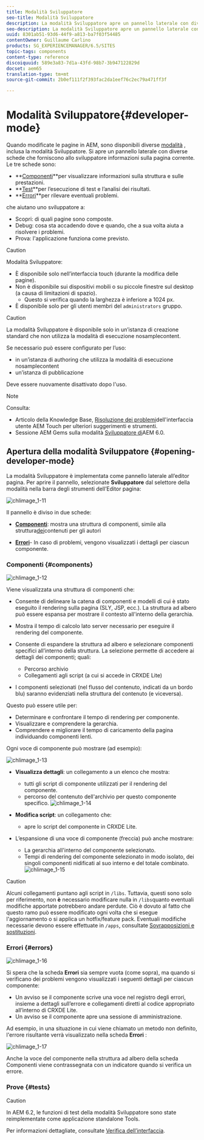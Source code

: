 ```yaml
---
title: Modalità Sviluppatore
seo-title: Modalità Sviluppatore
description: La modalità Sviluppatore apre un pannello laterale con diverse schede che forniscono a uno sviluppatore informazioni sulla pagina corrente
seo-description: La modalità Sviluppatore apre un pannello laterale con diverse schede che forniscono a uno sviluppatore informazioni sulla pagina corrente
uuid: 8301ab51-93d6-44f9-a813-ba7f03f54485
contentOwner: Guillaume Carlino
products: SG_EXPERIENCEMANAGER/6.5/SITES
topic-tags: components
content-type: reference
discoiquuid: 589e3a83-7d1a-43fd-98b7-3b947122829d
docset: aem65
translation-type: tm+mt
source-git-commit: 2b0ef111f2f393fac2da1eef76c2ec79a471ff3f

---
```



# Modalità Sviluppatore{#developer-mode}

Quando modificate le pagine in AEM, sono disponibili diverse [modalità](/help/sites-authoring/author-environment-tools.md#modestouchoptimizedui) , inclusa la modalità Sviluppatore. Si apre un pannello laterale con diverse schede che forniscono allo sviluppatore informazioni sulla pagina corrente. Le tre schede sono:

* **[Componenti](#components)**per visualizzare informazioni sulla struttura e sulle prestazioni.
* **[Test](#tests)**per l’esecuzione di test e l’analisi dei risultati.
* **[Errori](#errors)**per rilevare eventuali problemi.

che aiutano uno sviluppatore a:

* Scopri: di quali pagine sono composte.
* Debug: cosa sta accadendo dove e quando, che a sua volta aiuta a risolvere i problemi.
* Prova: l&#39;applicazione funziona come previsto.

>[!CAUTION]
>
>Modalità Sviluppatore:
>
>* È disponibile solo nell’interfaccia touch (durante la modifica delle pagine).
>* Non è disponibile sui dispositivi mobili o su piccole finestre sul desktop (a causa di limitazioni di spazio).
   >   * Questo si verifica quando la larghezza è inferiore a 1024 px.
>* È disponibile solo per gli utenti membri del `administrators` gruppo.


>[!CAUTION]
>
>La modalità Sviluppatore è disponibile solo in un’istanza di creazione standard che non utilizza la modalità di esecuzione nosamplecontent.
>
>Se necessario può essere configurato per l’uso:
>
>* in un’istanza di authoring che utilizza la modalità di esecuzione nosamplecontent
>* un’istanza di pubblicazione
>
>
Deve essere nuovamente disattivato dopo l&#39;uso.

>[!NOTE]
>
>Consulta:
>
>* Articolo della Knowledge Base, [Risoluzione dei problemi](https://helpx.adobe.com/experience-manager/kb/troubleshooting-aem-touchui-issues.html)dell&#39;interfaccia utente AEM Touch per ulteriori suggerimenti e strumenti.
>* Sessione AEM Gems sulla modalità [Sviluppatore di](https://docs.adobe.com/content/ddc/en/gems/aem-6-0-developer-mode.html)AEM 6.0.
>



## Apertura della modalità Sviluppatore {#opening-developer-mode}

La modalità Sviluppatore è implementata come pannello laterale all’editor pagina. Per aprire il pannello, selezionate **Sviluppatore** dal selettore della modalità nella barra degli strumenti dell’Editor pagina:

![chlimage_1-11](assets/chlimage_1-11.png)

Il pannello è diviso in due schede:

* **[Componenti](/help/sites-developing/developer-mode.md#components)**: mostra una struttura di componenti, simile alla struttura[dei](/help/sites-authoring/author-environment-tools.md#content-tree)contenuti per gli autori

* **[Errori](/help/sites-developing/developer-mode.md#errors)**- In caso di problemi, vengono visualizzati i dettagli per ciascun componente.

### Componenti {#components}

![chlimage_1-12](assets/chlimage_1-12.png)

Viene visualizzata una struttura di componenti che:

* Consente di delineare la catena di componenti e modelli di cui è stato eseguito il rendering sulla pagina (SLY, JSP, ecc.). La struttura ad albero può essere espansa per mostrare il contesto all&#39;interno della gerarchia.
* Mostra il tempo di calcolo lato server necessario per eseguire il rendering del componente.
* Consente di espandere la struttura ad albero e selezionare componenti specifici all’interno della struttura. La selezione permette di accedere ai dettagli dei componenti; quali:

   * Percorso archivio
   * Collegamenti agli script (a cui si accede in CRXDE Lite)

* I componenti selezionati (nel flusso del contenuto, indicati da un bordo blu) saranno evidenziati nella struttura del contenuto (e viceversa).

Questo può essere utile per:

* Determinare e confrontare il tempo di rendering per componente.
* Visualizzare e comprendere la gerarchia.
* Comprendere e migliorare il tempo di caricamento della pagina individuando componenti lenti.

Ogni voce di componente può mostrare (ad esempio):

![chlimage_1-13](assets/chlimage_1-13.png)

* **Visualizza dettagli**: un collegamento a un elenco che mostra:

   * tutti gli script di componente utilizzati per il rendering del componente.
   * percorso del contenuto dell&#39;archivio per questo componente specifico.
   ![chlimage_1-14](assets/chlimage_1-14.png)

* **Modifica script**: un collegamento che:

   * apre lo script del componente in CRXDE Lite.

* L’espansione di una voce di componente (freccia) può anche mostrare:

   * La gerarchia all&#39;interno del componente selezionato.
   * Tempi di rendering del componente selezionato in modo isolato, dei singoli componenti nidificati al suo interno e del totale combinato.
   ![chlimage_1-15](assets/chlimage_1-15.png)

>[!CAUTION]
>
>Alcuni collegamenti puntano agli script in `/libs`. Tuttavia, questi sono solo per riferimento, non **è** necessario modificare nulla in `/libs`quanto eventuali modifiche apportate potrebbero andare perdute. Ciò è dovuto al fatto che questo ramo può essere modificato ogni volta che si esegue l&#39;aggiornamento o si applica un hotfix/feature pack. Eventuali modifiche necessarie devono essere effettuate in `/apps`, consultate [Sovrapposizioni e sostituzioni](/help/sites-developing/overlays.md).

### Errori {#errors}

![chlimage_1-16](assets/chlimage_1-16.png)

Si spera che la scheda **Errori** sia sempre vuota (come sopra), ma quando si verificano dei problemi vengono visualizzati i seguenti dettagli per ciascun componente:

* Un avviso se il componente scrive una voce nel registro degli errori, insieme a dettagli sull’errore e collegamenti diretti al codice appropriato all’interno di CRXDE Lite.
* Un avviso se il componente apre una sessione di amministrazione.

Ad esempio, in una situazione in cui viene chiamato un metodo non definito, l&#39;errore risultante verrà visualizzato nella scheda **Errori** :

![chlimage_1-17](assets/chlimage_1-17.png)

Anche la voce del componente nella struttura ad albero della scheda Componenti viene contrassegnata con un indicatore quando si verifica un errore.

### Prove {#tests}

>[!CAUTION]
>
>In AEM 6.2, le funzioni di test della modalità Sviluppatore sono state reimplementate come applicazione standalone Tools.
>
>Per informazioni dettagliate, consultate [Verifica dell’interfaccia](/help/sites-developing/hobbes.md).


